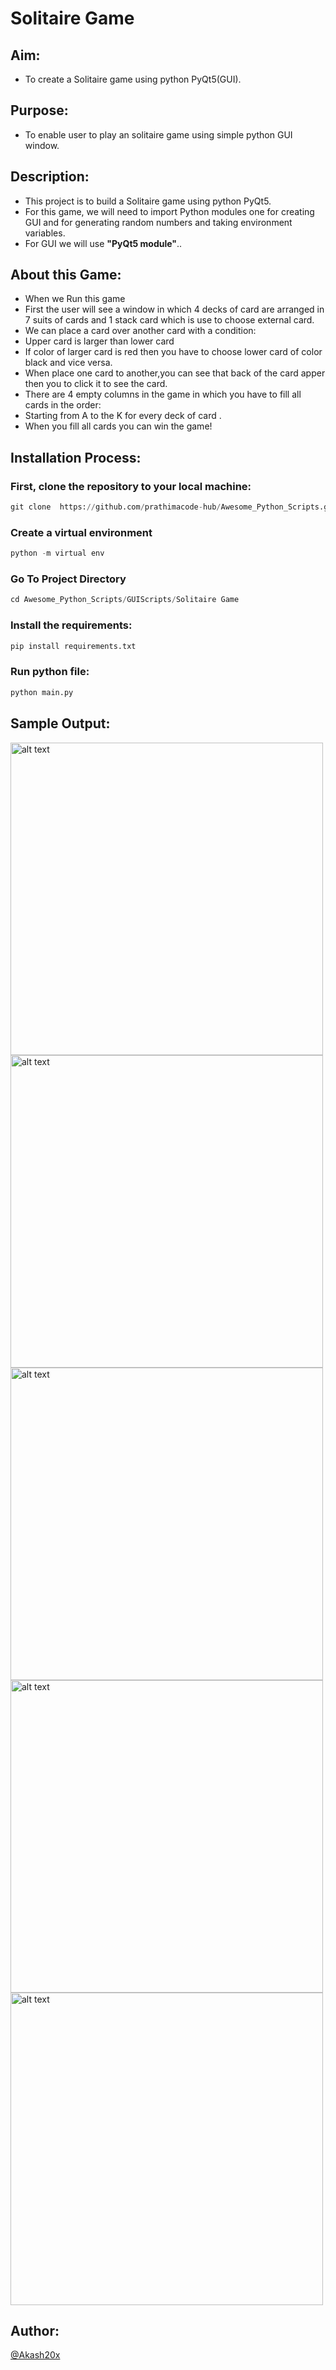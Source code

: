 # Solitaire Game

## Aim:

- To create a Solitaire game using python PyQt5(GUI).

## Purpose:

- To enable user to play an solitaire game using simple python GUI window.

## Description:

- This project is to build a Solitaire game using python PyQt5.
- For this game, we will need to import Python modules one for creating GUI and for generating random numbers and taking environment variables.
- For GUI we will use **"PyQt5 module"**..

## About this Game:

- When we Run this game
- First the user will see a window in which 4 decks of card are arranged in 7 suits of cards and 1 stack card which is use to choose external card.
- We can place a card over another card with a condition:
- Upper card is larger than lower card
- If color of larger card is red then you have to choose lower card of color black and vice versa.
- When place one card to another,you can see that back of the card apper then you to click it to see the card.
- There are 4 empty columns in the game in which you have to fill all cards in the order:
- Starting from A to the K for every deck of card .
- When you fill all cards you can win the game!

## Installation Process: 

### First, clone the repository to your local machine:

```python
git clone  https://github.com/prathimacode-hub/Awesome_Python_Scripts.git
```
### Create a virtual environment

```python
python -m virtual env 
```
### Go To Project Directory

```python
cd Awesome_Python_Scripts/GUIScripts/Solitaire Game
```

### Install the requirements:
```python
pip install requirements.txt
```
### Run python file:

```python
python main.py
```

## Sample Output:

<img src="Images/screenshots/1.png" alt="alt text" height="500">

<img src="Images/screenshots/2.jpg" alt="alt text" height="500">

<img src="Images/screenshots/3.jpg" alt="alt text" height="500">


<img src="Images/screenshots/4.jpg" alt="alt text" height="500">


<img src="Images/screenshots/5.jpg" alt="alt text" height="500">


## Author:

[@Akash20x](https://github.com/Akash20x)
